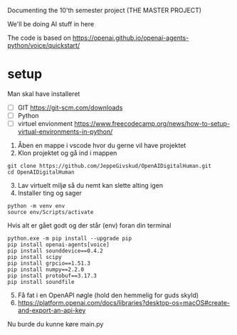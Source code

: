 Documenting the 10'th semester project (THE MASTER PROJECT)

We'll be doing AI stuff in here

The code is based on https://openai.github.io/openai-agents-python/voice/quickstart/

# setup

Man skal have installeret
- [ ] GIT https://git-scm.com/downloads
- [ ] Python
- [ ] virtuel envionment https://www.freecodecamp.org/news/how-to-setup-virtual-environments-in-python/

1) Åben en mappe i vscode hvor du gerne vil have projektet
2) Klon projektet og gå ind i mappen
```
git clone https://github.com/JeppeGivskud/OpenAIDigitalHuman.git
cd OpenAIDigitalHuman
```

3) Lav virtuelt miljø så du nemt kan slette alting igen 
4) Installer ting og sager
```
python -m venv env
source env/Scripts/activate
```

Hvis alt er gået godt og der står (env) foran din terminal
```
python.exe -m pip install --upgrade pip
pip install openai-agents[voice]
pip install sounddevice==0.4.2
pip install scipy
pip install grpcio==1.51.3
pip install numpy==2.2.0
pip install protobuf==3.17.3
pip install soundfile
```

5) Få fat i en OpenAPI nøgle (hold den hemmelig for guds skyld)
6) https://platform.openai.com/docs/libraries?desktop-os=macOS#create-and-export-an-api-key

Nu burde du kunne køre main.py

